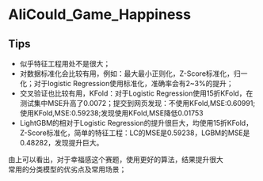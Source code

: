 # AliCould_Game_Happiness

## Tips
* 似乎特征工程用处不是很大；
* 对数据标准化会比较有用，例如：最大最小正则化，Z-Score标准化，归一化；对于logistic Regression使用标准化，准确率会有2~3%的提升；
* 交叉验证也比较有用，KFold：对于Logistic Regression使用15折KFold，在测试集中MSE升高了0.0072；提交到网页发现：不使用KFold,MSE:0.60991;使用KFold,MSE:0.59238;发现使用KFold,MSE降低0.01753
* LightGBM的相对于Logistic Regression的提升很巨大，均使用15折KFold，Z-Score标准化，简单的特征工程：LC的MSE是0.59238，LGBM的MSE是0.48282，发现提升巨大。

由上可以看出，对于幸福感这个赛题，使用更好的算法，结果提升很大<br>
常用的分类模型的优劣点及常用场景；

